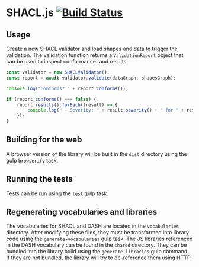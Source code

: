 # SHACL.js [![Build Status](https://travis-ci.org/TopQuadrant/shacl-js.svg?branch=master)](https://travis-ci.org/TopQuadrant/shacl-js)

## Usage

Create a new SHACL validator and load shapes and data to trigger the validation.
The validation function returns a `ValidationReport` object that can be used to inspect conformance rand results.

```javascript
const validator = new SHACLValidator();
const report = await validator.validate(dataGraph, shapesGraph);

console.log("Conforms? " + report.conforms());

if (report.conforms() === false) {
    report.results().forEach((result) => {
        console.log(" - Severity: " + result.severity() + " for " + result.sourceConstraintComponent());
    });
}
```

## Building for the web

A browser version of the library will be built in the `dist` directory using the gulp `browserify` task.

## Running the tests

Tests can be run using the `test` gulp task.

## Regenerating vocabularies and libraries

The vocabularies for SHACL and DASH are located in the `vocabularies` directory. After modifying these files, they must
be transformed into library code using the `generate-vocabularies` gulp task.
The JS libraries referenced in the DASH vocabulary can be found in the `shared` directory. They can be bundled into the
library build using the `generate-libraries` gulp command. If they are not bundled, the library will try to de-reference
them using HTTP.
